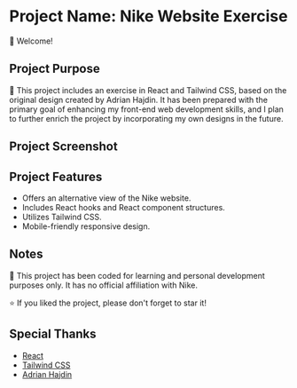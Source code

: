 # Project Name: Nike Website Exercise

👋 Welcome!

## Project Purpose

👟 This project includes an exercise in React and Tailwind CSS, based on the original design created by Adrian Hajdin. It has been prepared with the primary goal of enhancing my front-end web development skills, and I plan to further enrich the project by incorporating my own designs in the future.

## Project Screenshot



## Project Features

- Offers an alternative view of the Nike website.
- Includes React hooks and React component structures.
- Utilizes Tailwind CSS.
- Mobile-friendly responsive design.

## Notes

📝 This project has been coded for learning and personal development purposes only. It has no official affiliation with Nike.

⭐ If you liked the project, please don't forget to star it!

## Special Thanks

- [React](https://reactjs.org/)
- [Tailwind CSS](https://tailwindcss.com/)
- [Adrian Hajdin](https://github.com/adrianhajdin)
